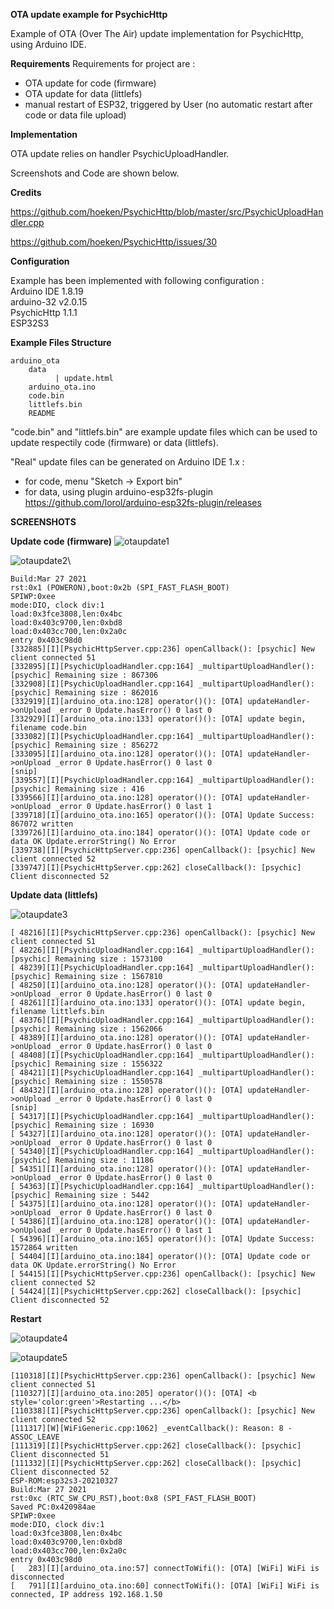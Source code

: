 **OTA update example for PsychicHttp**

Example of OTA (Over The Air) update implementation for PsychicHttp, using Arduino IDE.

**Requirements**
Requirements for project are :
- OTA update for code (firmware)
- OTA update for data (littlefs)
- manual restart of ESP32, triggered by User (no automatic restart after code or data file upload)

**Implementation**

OTA update relies on handler PsychicUploadHandler.

Screenshots and Code are shown below.

**Credits**

https://github.com/hoeken/PsychicHttp/blob/master/src/PsychicUploadHandler.cpp

https://github.com/hoeken/PsychicHttp/issues/30 

**Configuration**

Example has been implemented with following configuration :\
Arduino IDE 1.8.19\
arduino-32 v2.0.15\
PsychicHttp 1.1.1\
ESP32S3

**Example Files Structure**

```
arduino_ota
	data
          | update.html
	arduino_ota.ino
	code.bin
	littlefs.bin
	README
```
"code.bin" and "littlefs.bin" are example update files which can be used to update respectily code (firmware) or data (littlefs).

"Real" update files can be generated on Arduino IDE 1.x :
- for code, menu "Sketch -> Export bin"
- for data, using plugin arduino-esp32fs-plugin  https://github.com/lorol/arduino-esp32fs-plugin/releases

**SCREENSHOTS**

**Update code (firmware)**
![otaupdate1](images/otaupdate1.png)

![otaupdate2](images/otaupdate2.png)\
```ESP-ROM:esp32s3-20210327
Build:Mar 27 2021
rst:0x1 (POWERON),boot:0x2b (SPI_FAST_FLASH_BOOT)
SPIWP:0xee
mode:DIO, clock div:1
load:0x3fce3808,len:0x4bc
load:0x403c9700,len:0xbd8
load:0x403cc700,len:0x2a0c
entry 0x403c98d0
[332885][I][PsychicHttpServer.cpp:236] openCallback(): [psychic] New client connected 51
[332895][I][PsychicUploadHandler.cpp:164] _multipartUploadHandler(): [psychic] Remaining size : 867306
[332908][I][PsychicUploadHandler.cpp:164] _multipartUploadHandler(): [psychic] Remaining size : 862016
[332919][I][arduino_ota.ino:128] operator()(): [OTA] updateHandler->onUpload _error 0 Update.hasError() 0 last 0
[332929][I][arduino_ota.ino:133] operator()(): [OTA] update begin, filename code.bin
[333082][I][PsychicUploadHandler.cpp:164] _multipartUploadHandler(): [psychic] Remaining size : 856272
[333095][I][arduino_ota.ino:128] operator()(): [OTA] updateHandler->onUpload _error 0 Update.hasError() 0 last 0
[snip]
[339557][I][PsychicUploadHandler.cpp:164] _multipartUploadHandler(): [psychic] Remaining size : 416
[339566][I][arduino_ota.ino:128] operator()(): [OTA] updateHandler->onUpload _error 0 Update.hasError() 0 last 1
[339718][I][arduino_ota.ino:165] operator()(): [OTA] Update Success: 867072 written
[339726][I][arduino_ota.ino:184] operator()(): [OTA] Update code or data OK Update.errorString() No Error
[339738][I][PsychicHttpServer.cpp:236] openCallback(): [psychic] New client connected 52
[339747][I][PsychicHttpServer.cpp:262] closeCallback(): [psychic] Client disconnected 52

```


**Update data (littlefs)**

![otaupdate3](images/otaupdate3.png)
```
[ 48216][I][PsychicHttpServer.cpp:236] openCallback(): [psychic] New client connected 51
[ 48226][I][PsychicUploadHandler.cpp:164] _multipartUploadHandler(): [psychic] Remaining size : 1573100
[ 48239][I][PsychicUploadHandler.cpp:164] _multipartUploadHandler(): [psychic] Remaining size : 1567810
[ 48250][I][arduino_ota.ino:128] operator()(): [OTA] updateHandler->onUpload _error 0 Update.hasError() 0 last 0
[ 48261][I][arduino_ota.ino:133] operator()(): [OTA] update begin, filename littlefs.bin
[ 48376][I][PsychicUploadHandler.cpp:164] _multipartUploadHandler(): [psychic] Remaining size : 1562066
[ 48389][I][arduino_ota.ino:128] operator()(): [OTA] updateHandler->onUpload _error 0 Update.hasError() 0 last 0
[ 48408][I][PsychicUploadHandler.cpp:164] _multipartUploadHandler(): [psychic] Remaining size : 1556322
[ 48421][I][PsychicUploadHandler.cpp:164] _multipartUploadHandler(): [psychic] Remaining size : 1550578
[ 48432][I][arduino_ota.ino:128] operator()(): [OTA] updateHandler->onUpload _error 0 Update.hasError() 0 last 0
[snip]
[ 54317][I][PsychicUploadHandler.cpp:164] _multipartUploadHandler(): [psychic] Remaining size : 16930
[ 54327][I][arduino_ota.ino:128] operator()(): [OTA] updateHandler->onUpload _error 0 Update.hasError() 0 last 0
[ 54340][I][PsychicUploadHandler.cpp:164] _multipartUploadHandler(): [psychic] Remaining size : 11186
[ 54351][I][arduino_ota.ino:128] operator()(): [OTA] updateHandler->onUpload _error 0 Update.hasError() 0 last 0
[ 54363][I][PsychicUploadHandler.cpp:164] _multipartUploadHandler(): [psychic] Remaining size : 5442
[ 54375][I][arduino_ota.ino:128] operator()(): [OTA] updateHandler->onUpload _error 0 Update.hasError() 0 last 0
[ 54386][I][arduino_ota.ino:128] operator()(): [OTA] updateHandler->onUpload _error 0 Update.hasError() 0 last 1
[ 54396][I][arduino_ota.ino:165] operator()(): [OTA] Update Success: 1572864 written
[ 54404][I][arduino_ota.ino:184] operator()(): [OTA] Update code or data OK Update.errorString() No Error
[ 54415][I][PsychicHttpServer.cpp:236] openCallback(): [psychic] New client connected 52
[ 54424][I][PsychicHttpServer.cpp:262] closeCallback(): [psychic] Client disconnected 52

```

**Restart**

![otaupdate4](images/otaupdate4.png)

![otaupdate5](images/otaupdate5.png)

```
[110318][I][PsychicHttpServer.cpp:236] openCallback(): [psychic] New client connected 51
[110327][I][arduino_ota.ino:205] operator()(): [OTA] <b style='color:green'>Restarting ...</b>
[110338][I][PsychicHttpServer.cpp:236] openCallback(): [psychic] New client connected 52
[111317][W][WiFiGeneric.cpp:1062] _eventCallback(): Reason: 8 - ASSOC_LEAVE
[111319][I][PsychicHttpServer.cpp:262] closeCallback(): [psychic] Client disconnected 51
[111332][I][PsychicHttpServer.cpp:262] closeCallback(): [psychic] Client disconnected 52
ESP-ROM:esp32s3-20210327
Build:Mar 27 2021
rst:0xc (RTC_SW_CPU_RST),boot:0x8 (SPI_FAST_FLASH_BOOT)
Saved PC:0x420984ae
SPIWP:0xee
mode:DIO, clock div:1
load:0x3fce3808,len:0x4bc
load:0x403c9700,len:0xbd8
load:0x403cc700,len:0x2a0c
entry 0x403c98d0
[   283][I][arduino_ota.ino:57] connectToWifi(): [OTA] [WiFi] WiFi is disconnected
[   791][I][arduino_ota.ino:60] connectToWifi(): [OTA] [WiFi] WiFi is connected, IP address 192.168.1.50

```


